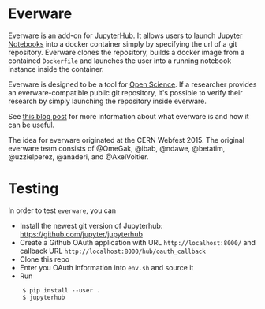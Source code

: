
# Everware

Everware is an add-on for [JupyterHub](https://github.com/jupyter/jupyterhub).
It allows users to launch [Jupyter Notebooks](https://github.com/jupyter/notebook.git) into a docker container simply by specifying the url of a git repository.
Everware clones the repository, builds a docker image from a contained `Dockerfile` and launches the user into a running notebook instance inside the container.

Everware is designed to be a tool for [Open Science](https://en.wikipedia.org/wiki/Open_science).
If a researcher provides an everware-compatible public git repository, it's possible to verify their research by simply launching the repository inside everware.

See [this blog post](http://betatim.github.io/posts/project-everware-reusable-science/) for more information about what everware is and how it can be useful.

The idea for everware originated at the CERN Webfest 2015.
The original everware team consists of @OmeGak, @ibab, @ndawe, @betatim, @uzzielperez, @anaderi, and @AxelVoitier.

# Testing

In order to test `everware`, you can

 - Install the newest git version of Jupyterhub: https://github.com/jupyter/jupyterhub
 - Create a Github OAuth application with URL `http://localhost:8000/` and callback URL `http://localhost:8000/hub/oauth_callback`
 - Clone this repo
 - Enter you OAuth information into `env.sh` and source it
 - Run

```
    $ pip install --user .
    $ jupyterhub
```

